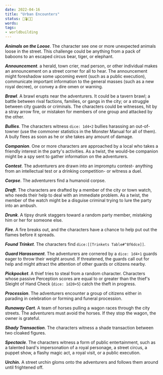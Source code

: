 ```yaml
---
date: 2022-04-16
title: "Urban Encounters"
status: 🌱🪴🌲🍇
words:
tags:
- worldbuilding
---
```


***Animals on the Loose***. The character see one or more unexpected animals loose in the street. This challenge could be anything from a pack of baboons to an escaped circus bear, tiger, or elephant.

***Announcement***. a herald, town crier, mad person, or other individual makes an announcement on a street corner for all to hear. The announcement might foreshadow some upcoming event (such as a public execution), communicate important information to the general masses (such as a new royal decree), or convey a dire omen or warning.

***Brawl***. A brawl erupts near the adventurers. It could be a tavern brawl; a battle between rival factions, families, or gangs in the city; or a struggle between city guards or criminals. The characters could be witnesses, hit by a stray arrow fire, or mistaken for members of one group and attacked by the other.

***Bullies***. The characters witness `dice: 1d4+2` bullies harassing an out-of-towner (use the commoner statistics in the Monster Manual for all of them). A bully flees as soon as he or she takes any amount of damage.

***Companion***. One or more characters are approached by a local who takes a friendly interest in the party's activities. As a twist, the would-be companion might be a spy sent to gather information on the adventurers.

***Contest***. The adventurers are drawn into an impromptu contest- anything from an intellectual test or a drinking competition- or witness a duel.

***Corpse***. The adventurers find a humanoid corpse.

***Draft***. The characters are drafted by a member of the city or town watch, who needs their help to deal with an immediate problem. As a twist, the member of the watch might be a disguise criminal trying to lure the party into an ambush.

***Drunk***. A tipsy drunk staggers toward a random party member, mistaking him or her for someone else.

***Fire***. A fire breaks out, and the characters have a chance to help put out the flames before it spreads.

***Found Trinket***. The characters find  `dice:[[Trinkets Table#^8f6dce]]`.

***Guard Harassment***. The adventurers are cornered by a `dice: 1d4+1` guards eager to throw their weight around. If threatened, the guards call out for help and might attract the attention of other guards or citizens nearby.

***Pickpocket***. A thief tries to steal from a random character. Characters whose passive Perception scores are equal to or greater than the thief's Sleight of Hand Check (`dice: 1d20+5`) catch the theft in progress.

***Procession***. The adventurers encounter a group of citizens either in parading in celebration or forming and funeral procession.

***Runaway Cart***. A team of horses pulling a wagon races through the city streets. The adventurers must avoid the horses. If they stop the wagon, the owner is grateful.

***Shady Transaction***. The characters witness a shade transaction between two cloaked figures.

***Spectacle***. The characters witness a form of public entertainment, such as a talented bard's impersonation of a royal personage, a street circus, a puppet show, a flashy magic act, a royal visit, or a public execution.

***Urchin.*** A street urchin gloms onto the adventurers and follows them around until frightened off. 

